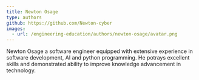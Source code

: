 ```yaml
---
title: Newton Osage
type: authors
github: https://github.com/Newton-cyber
images:
  - url: /engineering-education/authors/newton-osage/avatar.png 
---
```

Newton Osage a software engineer equipped with extensive experience in software development, AI and python programming. He potrays excellent skills and demonstrated ability to improve knowledge advancement in technology.